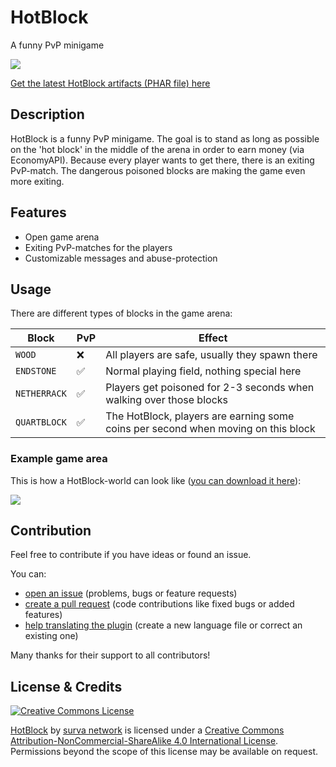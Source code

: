 # HotBlock
A funny PvP minigame

![](https://poggit.pmmp.io/ci.badge/survanetwork/HotBlock/HotBlock)

[Get the latest HotBlock artifacts (PHAR file) here](https://poggit.pmmp.io/ci/survanetwork/HotBlock/HotBlock)

## Description
HotBlock is a funny PvP minigame. The goal is to stand as long as possible on the 'hot block' in the middle of the arena in order to earn money (via EconomyAPI). Because every player wants to get there, there is an exiting PvP-match. The dangerous poisoned blocks are making the game even more exiting.

## Features
- Open game arena
- Exiting PvP-matches for the players
- Customizable messages and abuse-protection

## Usage
There are different types of blocks in the game arena:

| Block | PvP | Effect |
| --- | --- | --- |
| `WOOD` | ❌ | All players are safe, usually they spawn there |
| `ENDSTONE` | ✅ | Normal playing field, nothing special here |
| `NETHERRACK` | ✅ | Players get poisoned for 2-3 seconds when walking over those blocks
| `QUARTBLOCK` | ✅ | The HotBlock, players are earning some coins per second when moving on this block |

### Example game area
This is how a HotBlock-world can look like ([you can download it here](https://github.com/survanetwork/HotBlock/files/1120370/HotBlock.zip)):

![](http://i.imgur.com/TgobyZ1.jpg)

## Contribution

Feel free to contribute if you have ideas or found an issue.

You can:
- [open an issue](https://github.com/survanetwork/HotBlock/issues) (problems, bugs or feature requests)
- [create a pull request](https://github.com/survanetwork/HotBlock/pulls) (code contributions like fixed bugs or added features)
- [help translating the plugin](https://github.com/survanetwork/HotBlock/tree/master/resources/languages) (create a new language file or correct an existing one)

Many thanks for their support to all contributors!

## License & Credits
[![Creative Commons License](https://i.creativecommons.org/l/by-nc-sa/4.0/88x31.png)](http://creativecommons.org/licenses/by-nc-sa/4.0/)

[HotBlock](https://github.com/survanetwork/HotBlock) by [surva network](https://github.com/survanetwork) is licensed under a [Creative Commons Attribution-NonCommercial-ShareAlike 4.0 International License](http://creativecommons.org/licenses/by-nc-sa/4.0/). Permissions beyond the scope of this license may be available on request.
